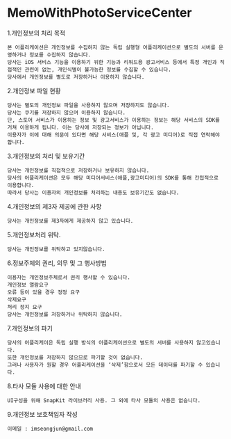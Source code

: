 # MemoWithPhotoServiceCenter

1.개인정보의 처리 목적

    본 어플리케이션은 개인정보를 수집하지 않는 독립 실행형 어플리케이션으로 별도의 서버를 운영하거나 정보를 수집하지 않습니다.
    당사는 iOS 서비스 기능을 이용하기 위한 기능과 리워드용 광고서비스 등에서 특정 개인과 직접적인 관련이 없는, 개인식별이 불가능한 정보를 수집할 수 있습니다.
    당사에서 개인정보를 별도로 저장하거나 이용하지 않습니다.

2.개인정보 파일 현황

    당사는 별도의 개인정보 파일을 사용하지 않으며 저장하지도 않습니다.
    당사는 쿠기를 저장하지 않으며 이용하지 않습니다.
    단, 스토어 서비스가 이용하는 정보 및 광고서비스가 이용하는 정보는 해당 서비스의 SDK를 거쳐 이용하게 됩니다. 이는 당사에 저장되는 정보가 아닙니다.
    이용자가 이에 대해 의문이 있다면 해당 서비스(애플 및, 각 광고 미디어)로 직접 연락해야 합니다.

3.개인정보의 처리 및 보유기간

    당사는 개인정보를 직접적으로 저장하거나 보유하지 않습니다.
    당사의 어플리케이션은 모두 해당 미디어서비스(애플,광고미디어)의 SDK를 통해 간접적으로 이용합니다.
    따라서 당사는 이용자의 개인정보를 처리하는 내용도 보유기간도 없습니다.

4.개인정보의 제3자 제공에 관한 사항
    
    당사는 개인정보를 제3자에게 제공하지 않고 있습니다.

5.개인정보처리 위탁.
    
    당사는 개인정보를 위탁하고 있지않습니다.

6.정보주체의 권리, 의무 및 그 행사방법
    
    이용자는 개인정보주체로서 권리 행사할 수 있습니다.
    개인정보 열람요구
    오류 등이 있을 경우 정정 요구
    삭제요구
    처리 정지 요구
    당사는 개인정보를 저장하거나 위탁하지 않습니다.

7.개인정보의 파기
    
    당사의 어플리케이은 독립 실행 방식의 어플리케이션으로 별도의 서버를 사용하지 않고있습니다.
    또한 개인정보를 저장하지 않으므로 파기할 것이 없습니다.
    그러나 사용자가 원할 경우 어플리케이션을 ‘삭제’함으로서 모든 데이터를 파기할 수 있습니다.

8.타사 모듈 사용에 대한 안내
    
    UI구성을 위해 SnapKit 라이브러리 사용. 그 외에 타사 모듈의 사용은 없습니다.

9.개인정보 보호책임자 작성
    
    이메일 : imseongjun@gmail.com

